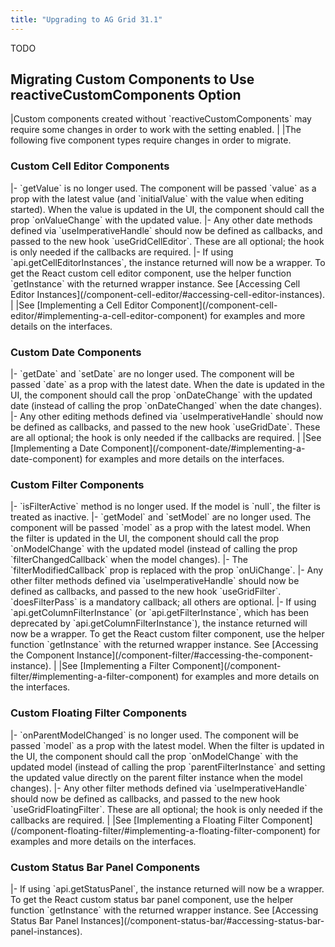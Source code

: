 ```yaml
---
title: "Upgrading to AG Grid 31.1"
---
```


TODO

<framework-specific-section frameworks="react">
<h2 id="migrating-to-use-reactivecustomcomponents">Migrating Custom Components to Use reactiveCustomComponents Option</h2>
</framework-specific-section>

<framework-specific-section frameworks="react">
|Custom components created without `reactiveCustomComponents` may require some changes in order to work with the setting enabled.
|
|The following five component types require changes in order to migrate.
</framework-specific-section>

<framework-specific-section frameworks="react">
<h3 id="custom-cell-editor-components">Custom Cell Editor Components</h2>
</framework-specific-section>

<framework-specific-section frameworks="react">
|- `getValue` is no longer used. The component will be passed `value` as a prop with the latest value (and `initialValue` with the value when editing started). When the value is updated in the UI, the component should call the prop `onValueChange` with the updated value.
|- Any other date methods defined via `useImperativeHandle` should now be defined as callbacks, and passed to the new hook `useGridCellEditor`. These are all optional; the hook is only needed if the callbacks are required.
|- If using `api.getCellEditorInstances`, the instance returned will now be a wrapper. To get the React custom cell editor component, use the helper function `getInstance` with the returned wrapper instance. See [Accessing Cell Editor Instances](/component-cell-editor/#accessing-cell-editor-instances).
|
|See [Implementing a Cell Editor Component](/component-cell-editor/#implementing-a-cell-editor-component) for examples and more details on the interfaces.
</framework-specific-section>

<framework-specific-section frameworks="react">
<h3 id="custom-date-components">Custom Date Components</h2>
</framework-specific-section>

<framework-specific-section frameworks="react">
|- `getDate` and `setDate` are no longer used. The component will be passed `date` as a prop with the latest date. When the date is updated in the UI, the component should call the prop `onDateChange` with the updated date (instead of calling the prop `onDateChanged` when the date changes).
|- Any other editing methods defined via `useImperativeHandle` should now be defined as callbacks, and passed to the new hook `useGridDate`. These are all optional; the hook is only needed if the callbacks are required.
|
|See [Implementing a Date Component](/component-date/#implementing-a-date-component) for examples and more details on the interfaces.
</framework-specific-section>

<framework-specific-section frameworks="react">
<h3 id="custom-filter-components">Custom Filter Components</h2>
</framework-specific-section>

<framework-specific-section frameworks="react">
|- `isFilterActive` method is no longer used. If the model is `null`, the filter is treated as inactive.
|- `getModel` and `setModel` are no longer used. The component will be passed `model` as a prop with the latest model. When the filter is updated in the UI, the component should call the prop `onModelChange` with the updated model (instead of calling the prop `filterChangedCallback` when the model changes).
|- The `filterModifiedCallback` prop is replaced with the prop `onUiChange`.
|- Any other filter methods defined via `useImperativeHandle` should now be defined as callbacks, and passed to the new hook `useGridFilter`. `doesFilterPass` is a mandatory callback; all others are optional.
|- If using `api.getColumnFilterInstance` (or `api.getFilterInstance`, which has been deprecated by `api.getColumnFilterInstance`), the instance returned will now be a wrapper. To get the React custom filter component, use the helper function `getInstance` with the returned wrapper instance. See [Accessing the Component Instance](/component-filter/#accessing-the-component-instance).
|
|See [Implementing a Filter Component](/component-filter/#implementing-a-filter-component) for examples and more details on the interfaces.
</framework-specific-section>

<framework-specific-section frameworks="react">
<h3 id="custom-floating-filter-components">Custom Floating Filter Components</h2>
</framework-specific-section>

<framework-specific-section frameworks="react">
|- `onParentModelChanged` is no longer used. The component will be passed `model` as a prop with the latest model. When the filter is updated in the UI, the component should call the prop `onModelChange` with the updated model (instead of calling the prop `parentFilterInstance` and setting the updated value directly on the parent filter instance when the model changes).
|- Any other filter methods defined via `useImperativeHandle` should now be defined as callbacks, and passed to the new hook `useGridFloatingFilter`. These are all optional; the hook is only needed if the callbacks are required.
|
|See [Implementing a Floating Filter Component](/component-floating-filter/#implementing-a-floating-filter-component) for examples and more details on the interfaces.
</framework-specific-section>

<framework-specific-section frameworks="react">
<h3 id="custom-cell-editor-components">Custom Status Bar Panel Components</h2>
</framework-specific-section>

<framework-specific-section frameworks="react">
|- If using `api.getStatusPanel`, the instance returned will now be a wrapper. To get the React custom status bar panel component, use the helper function `getInstance` with the returned wrapper instance. See [Accessing Status Bar Panel Instances](/component-status-bar/#accessing-status-bar-panel-instances).
</framework-specific-section>